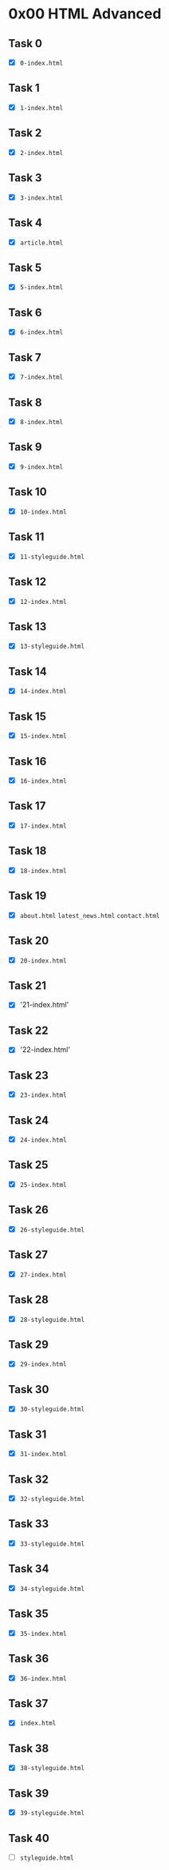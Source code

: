 # 0x00 HTML Advanced

## Task 0

- [x] `0-index.html`

## Task 1

- [x] `1-index.html`

## Task 2

- [x] `2-index.html`

## Task 3

- [x] `3-index.html`

## Task 4

- [x] `article.html`

## Task 5

- [x] `5-index.html`

## Task 6

- [x] `6-index.html`

## Task 7

- [x] `7-index.html`

## Task 8

- [x] `8-index.html`

## Task 9

- [x] `9-index.html`

## Task 10

- [x] `10-index.html`

## Task 11

- [x] `11-styleguide.html`

## Task 12

- [x] `12-index.html`

## Task 13

- [x] `13-styleguide.html`

## Task 14

- [x] `14-index.html`

## Task 15

- [x] `15-index.html`

## Task 16

- [x] `16-index.html`

## Task 17

- [x] `17-index.html`

## Task 18

- [x] `18-index.html`

## Task 19

- [x] `about.html` `latest_news.html` `contact.html`

## Task 20

- [x] `20-index.html`

## Task 21

- [x] '21-index.html'

## Task 22

- [x] '22-index.html'

## Task 23

- [x] `23-index.html`

## Task 24

- [x] `24-index.html`

## Task 25

- [x] `25-index.html`

## Task 26

- [x] `26-styleguide.html`

## Task 27

- [x] `27-index.html`

## Task 28

- [x] `28-styleguide.html`

## Task 29

- [x] `29-index.html`

## Task 30

- [x] `30-styleguide.html`

## Task 31

- [x] `31-index.html`

## Task 32

- [x] `32-styleguide.html`

## Task 33

- [x] `33-styleguide.html`

## Task 34

- [x] `34-styleguide.html`

## Task 35

- [x] `35-index.html`

## Task 36

- [x] `36-index.html`

## Task 37

- [x] `index.html`

## Task 38

- [x] `38-styleguide.html`

## Task 39

- [x] `39-styleguide.html`

## Task 40

- [ ] `styleguide.html`
